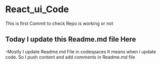 # React_ui_Code
This is first Commit to check Repo is working or not

## Today I update this Readme.md file Here
-Mostly I update Readme.md File in codespaces  It means when i update code. So I push content and add comments in Readme.md file 
